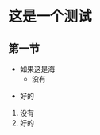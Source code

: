 # 这是一个测试

## 第一节

- 如果这是海
	- 没有
* 好的


1. 没有
1. 好的
<!--stackedit_data:
eyJoaXN0b3J5IjpbMTc5NDA1ODc0Nl19
-->